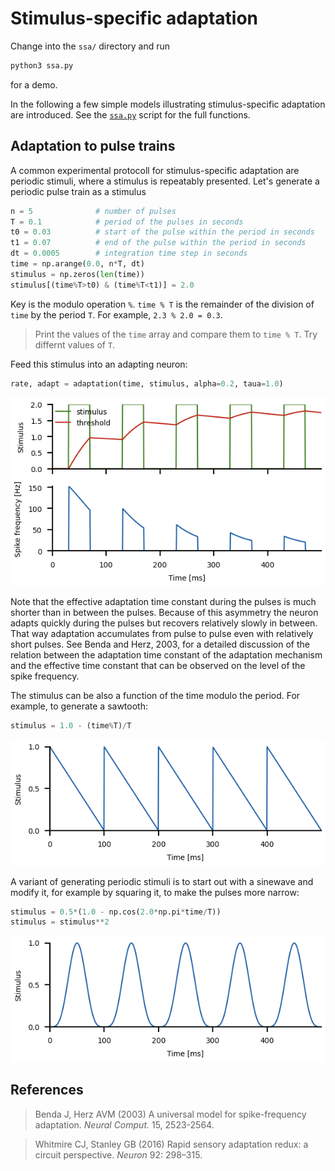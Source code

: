 # Stimulus-specific adaptation

Change into the `ssa/` directory and run
``` sh
python3 ssa.py
```
for a demo.

In the following a few simple models illustrating stimulus-specific
adaptation are introduced. See the [`ssa.py`](ssa.py) script for the
full functions.


## Adaptation to pulse trains

A common experimental protocoll for stimulus-specific adaptation are
periodic stimuli, where a stimulus is repeatably presented.  Let's
generate a periodic pulse train as a stimulus
``` py
n = 5              # number of pulses
T = 0.1            # period of the pulses in seconds
t0 = 0.03          # start of the pulse within the period in seconds
t1 = 0.07          # end of the pulse within the period in seconds
dt = 0.0005        # integration time step in seconds
time = np.arange(0.0, n*T, dt)
stimulus = np.zeros(len(time))
stimulus[(time%T>t0) & (time%T<t1)] = 2.0
```
Key is the modulo operation `%`. `time % T` is the remainder of the
division of `time` by the period `T`. For example, `2.3 % 2.0 = 0.3`.

> Print the values of the `time` array and compare them to 
> `time % T`. Try differnt values of `T`.

Feed this stimulus into an adapting neuron:

``` py
rate, adapt = adaptation(time, stimulus, alpha=0.2, taua=1.0)
```

![pulseadaptation](ssa-pulseadaptation.png)

Note that the effective adaptation time constant during the pulses is
much shorter than in between the pulses. Because of this asymmetry the
neuron adapts quickly during the pulses but recovers relatively slowly
in between. That way adaptation accumulates from pulse to pulse even
with relatively short pulses. See Benda and Herz, 2003, for a detailed
discussion of the relation between the adaptation time constant of the
adaptation mechanism and the effective time constant that can be
observed on the level of the spike frequency.

The stimulus can be also a function of the time modulo the period. For
example, to generate a sawtooth:

``` py
stimulus = 1.0 - (time%T)/T
```

![sawtoothstimulus](ssa-sawtoothstimulus.png)

A variant of generating periodic stimuli is to start out with a
sinewave and modify it, for example by squaring it, to make the pulses
more narrow:

``` py
stimulus = 0.5*(1.0 - np.cos(2.0*np.pi*time/T))
stimulus = stimulus**2
```

![cosinestimulus](ssa-cosinestimulus.png)


## References

> Benda J, Herz AVM (2003) A universal model for spike-frequency adaptation. *Neural Comput.* 15, 2523-2564.

> Whitmire CJ, Stanley GB (2016) Rapid sensory adaptation redux: a circuit perspective. *Neuron* 92: 298–315.
